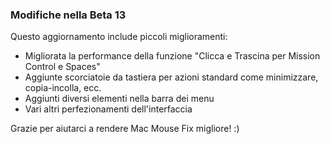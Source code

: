 ### Modifiche nella Beta 13

Questo aggiornamento include piccoli miglioramenti:

- Migliorata la performance della funzione "Clicca e Trascina per Mission Control e Spaces"
- Aggiunte scorciatoie da tastiera per azioni standard come minimizzare, copia-incolla, ecc.
- Aggiunti diversi elementi nella barra dei menu
- Vari altri perfezionamenti dell'interfaccia

Grazie per aiutarci a rendere Mac Mouse Fix migliore! :)